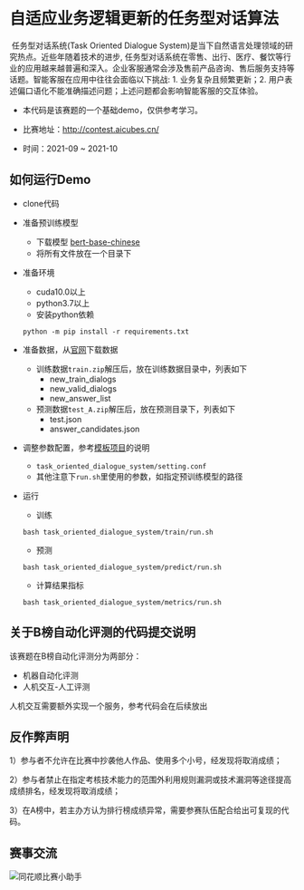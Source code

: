 # 自适应业务逻辑更新的任务型对话算法

​	任务型对话系统(Task Oriented Dialogue System)是当下自然语言处理领域的研究热点。近些年随着技术的进步, 任务型对话系统在零售、出行、医疗、餐饮等行业的应用越来越普遍和深入。企业客服通常会涉及售前产品咨询、售后服务支持等话题。智能客服在应用中往往会面临以下挑战: 1. 业务复杂且频繁更新；2. 用户表述偏口语化不能准确描述问题；上述问题都会影响智能客服的交互体验。

- 本代码是该赛题的一个基础demo，仅供参考学习。


- ​比赛地址：http://contest.aicubes.cn/	


- 时间：2021-09 ~ 2021-10



## 如何运行Demo

- clone代码


- 准备预训练模型

  - 下载模型 [bert-base-chinese](https://huggingface.co/bert-base-chinese/tree/main)
  - 将所有文件放在一个目录下

- 准备环境

  - cuda10.0以上
  - python3.7以上
  - 安装python依赖

  ```
  python -m pip install -r requirements.txt
  ```

- 准备数据，从[官网](http://contest.aicubes.cn/#/detail?topicId=25)下载数据

  - 训练数据`train.zip`解压后，放在训练数据目录中，列表如下
    - new_train_dialogs
    - new_valid_dialogs
    - new_answer_list
  - 预测数据`test_A.zip`解压后，放在预测目录下，列表如下
    - test.json
    - answer_candidates.json

- 调整参数配置，参考[模板项目](https://github.com/10jqka-aicubes/project-demo)的说明

  - `task_oriented_dialogue_system/setting.conf`
  - 其他注意下`run.sh`里使用的参数，如指定预训练模型的路径

- 运行

  - 训练

  ```
  bash task_oriented_dialogue_system/train/run.sh
  ```

  - 预测

  ```
  bash task_oriented_dialogue_system/predict/run.sh
  ```

  - 计算结果指标

  ```
  bash task_oriented_dialogue_system/metrics/run.sh
  ```




## 关于B榜自动化评测的代码提交说明

该赛题在B榜自动化评测分为两部分：

- 机器自动化评测
- 人机交互-人工评测

人机交互需要额外实现一个服务，参考代码会在后续放出



## 反作弊声明

1）参与者不允许在比赛中抄袭他人作品、使用多个小号，经发现将取消成绩；

2）参与者禁止在指定考核技术能力的范围外利用规则漏洞或技术漏洞等途径提高成绩排名，经发现将取消成绩；

3）在A榜中，若主办方认为排行榜成绩异常，需要参赛队伍配合给出可复现的代码。



## 赛事交流

![同花顺比赛小助手](http://speech.10jqka.com.cn/arthmetic_operation/245984a4c8b34111a79a5151d5cd6024/客服微信.JPEG)